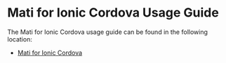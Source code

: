# Mati for Ionic Cordova Usage Guide

The Mati for Ionic Cordova usage guide can be found in the following location:


* [Mati for Ionic Cordova](docs/mati-ionic-cordova.md)
